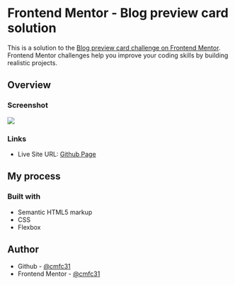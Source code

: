 # Frontend Mentor - Blog preview card solution

This is a solution to the [Blog preview card challenge on Frontend Mentor](https://www.frontendmentor.io/challenges/blog-preview-card-ckPaj01IcS). Frontend Mentor challenges help you improve your coding skills by building realistic projects. 

## Overview

### Screenshot

![](./images/preview.png)

### Links

- Live Site URL: [Github Page](https://cmfc31.github.io/fm-blog-preview-card/)

## My process

### Built with

- Semantic HTML5 markup
- CSS
- Flexbox

## Author

- Github - [@cmfc31](https://github.com/cmfc31)
- Frontend Mentor - [@cmfc31](https://www.frontendmentor.io/profile/cmfc31)
